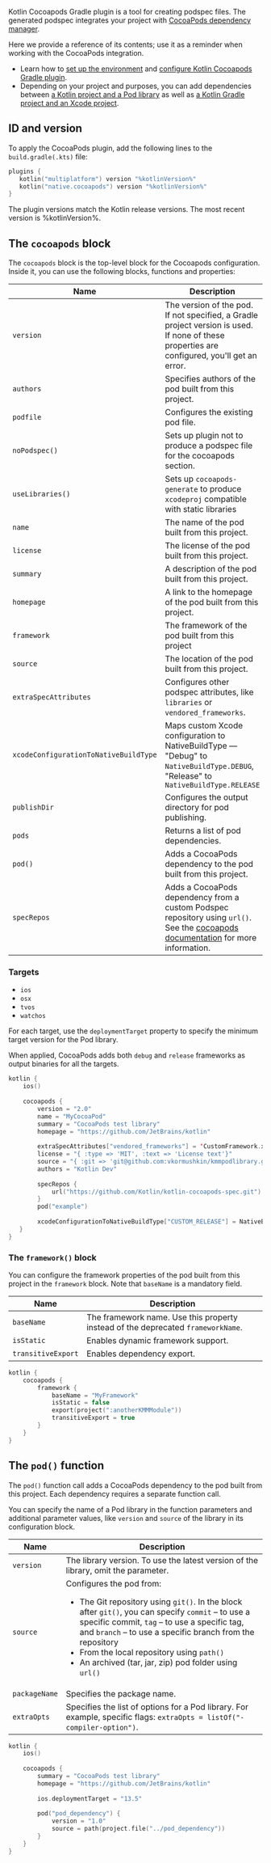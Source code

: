 [//]: # (title: Cocoapods Gradle plugin DSL reference)

Kotlin Cocoapods Gradle plugin is a tool for creating podspec files. The generated podspec integrates your project with
[CocoaPods dependency manager](https://cocoapods.org/).

Here we provide a reference of its contents; use it as a reminder when working with the CocoaPods integration.

* Learn how to [set up the environment](native-cocoapods.md#set-up-the-environment-to-work-with-cocoapods) and
[configure Kotlin Cocoapods Gradle plugin](native-cocoapods.md#add-and-configure-kotlin-cocoapods-gradle-plugin).
* Depending on your project and purposes, you can add dependencies between [a Kotlin project and a Pod library](native-cocoapods-libraries.md)
as well as [a Kotlin Gradle project and an Xcode project](native-cocoapods-xcode.md).


## ID and version

To apply the CocoaPods plugin, add the following lines to the `build.gradle(.kts)` file:

```kotlin
plugins {
   kotlin("multiplatform") version "%kotlinVersion%"
   kotlin("native.cocoapods") version "%kotlinVersion%"
}
```

The plugin versions match the Kotlin release versions. The most recent version is %kotlinVersion%.

## The `cocoapods` block

The `cocoapods` block is the top-level block for the Cocoapods configuration. Inside it, you can use the following blocks,
functions and properties:

| **Name**                              | **Description**                                                                                                                                                                                 | 
|---------------------------------------|-------------------------------------------------------------------------------------------------------------------------------------------------------------------------------------------------|
| `version`                             | The version of the pod. If not specified, a Gradle project version is used. If none of these properties are configured, you'll get an error.                                                    |
| `authors`                             | Specifies authors of the pod built from this project.                                                                                                                                           |
| `podfile`                             | Configures the existing pod file.                                                                                                                                                               |
| `noPodspec()`                         | Sets up plugin not to produce a podspec file for the cocoapods section.                                                                                                                         |
| `useLibraries()`                      | Sets up `cocoapods-generate` to produce `xcodeproj` compatible with static libraries                                                                                                            |
| `name`                                | The name of the pod built from this project.                                                                                                                                                    |
| `license`                             | The license of the pod built from this project.                                                                                                                                                 |
| `summary`                             | A description of the pod built from this project.                                                                                                                                               |
| `homepage`                            | A link to the homepage of the pod built from this project.                                                                                                                                      |
| `framework`                           | The framework of the pod built from this project                                                                                                                                                |
| `source`                              | The location of the pod built from this project.                                                                                                                                                |
| `extraSpecAttributes`                 | Configures other podspec attributes, like `libraries` or `vendored_frameworks`.                                                                                                                 |
| `xcodeConfigurationToNativeBuildType` | Maps custom Xcode configuration to NativeBuildType — "Debug" to `NativeBuildType.DEBUG`, "Release" to `NativeBuildType.RELEASE`                                                                 |
| `publishDir`                          | Configures the output directory for pod publishing.                                                                                                                                             |
| `pods`                                | Returns a list of pod dependencies.                                                                                                                                                             |
| `pod()`                               | Adds a CocoaPods dependency to the pod built from this project.                                                                                                                                 |
| `specRepos`                           | Adds a CocoaPods dependency from a custom Podspec repository using `url()`. See the [cocoapods documentation](https://guides.cocoapods.org/making/private-cocoapods.html) for more information. |

### Targets

* `ios`
* `osx`
* `tvos`
* `watchos`

For each target, use the `deploymentTarget` property to specify the minimum target version for the Pod library.

When applied, CocoaPods adds both `debug` and `release` frameworks as output binaries for all the targets.

```kotlin
kotlin {
    ios()
   
    cocoapods {
        version = "2.0"
        name = "MyCocoaPod"
        summary = "CocoaPods test library"
        homepage = "https://github.com/JetBrains/kotlin"
        
        extraSpecAttributes["vendored_frameworks"] = 'CustomFramework.xcframework'
        license = "{ :type => 'MIT', :text => 'License text'}"
        source = "{ :git => 'git@github.com:vkormushkin/kmmpodlibrary.git', :tag => '$version' }"
        authors = "Kotlin Dev"
        
        specRepos {
            url("https://github.com/Kotlin/kotlin-cocoapods-spec.git")
        }
        pod("example")
        
        xcodeConfigurationToNativeBuildType["CUSTOM_RELEASE"] = NativeBuildType.RELEASE
   }
}
```

### The `framework()` block

You can configure the framework properties of the pod built from this project in the `framework` block. Note that
`baseName` is a mandatory field.

| **Name**           | **Description**                                                                  | 
|--------------------|----------------------------------------------------------------------------------|
| `baseName`         | The framework name. Use this property instead of the deprecated `frameworkName`. |
| `isStatic`         | Enables dynamic framework support.                                               |
| `transitiveExport` | Enables dependency export.                                                       |                                                      

```kotlin
kotlin {
    cocoapods {
        framework {
            baseName = "MyFramework"
            isStatic = false
            export(project(":anotherKMMModule"))
            transitiveExport = true
        }
    }
}
```

## The `pod()` function

The `pod()` function call adds a CocoaPods dependency to the pod built from this project. Each dependency requires
a separate function call.

You can specify the name of a Pod library in the function parameters and additional parameter values, like `version` and
`source` of the library in its configuration block.

| **Name**      | **Description**                                                                                                                                                                                                                                                                                                                                                                     | 
|---------------|-------------------------------------------------------------------------------------------------------------------------------------------------------------------------------------------------------------------------------------------------------------------------------------------------------------------------------------------------------------------------------------|
| `version`     | The library version. To use the latest version of the library, omit the parameter.                                                                                                                                                                                                                                                                                                  |
| `source`      | Configures the pod from: <list><ul><li>The Git repository using `git()`. In the block after `git()`, you can specify `commit` – to use a specific commit, `tag` – to use a specific tag, and `branch` – to use a specific branch from the repository</li><li>From the local repository using `path()`</li><li>An archived (tar, jar, zip) pod folder using `url()`</li></ul></list> |
| `packageName` | Specifies the package name.                                                                                                                                                                                                                                                                                                                                                         |
| `extraOpts`   | Specifies the list of options for a Pod library. For example, specific flags: `extraOpts = listOf("-compiler-option")`.                                                                                                                                                                                                                                                             |

```kotlin
kotlin {
    ios()
   
    cocoapods {
        summary = "CocoaPods test library"
        homepage = "https://github.com/JetBrains/kotlin"
      
        ios.deploymentTarget = "13.5"
      
        pod("pod_dependency") {
            version = "1.0"
            source = path(project.file("../pod_dependency"))
        }
    }
}
```